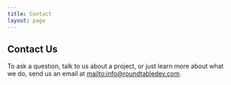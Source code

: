 ```yaml
---
title: Contact
layout: page
---
```


## Contact Us

To ask a question, talk to us about a project, or just learn more about what we do, send us an email at <mailto:info@roundtabledev.com>. 